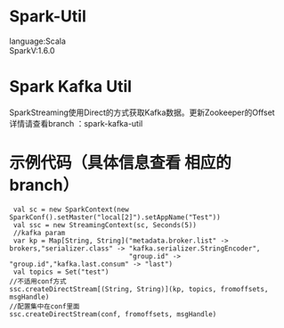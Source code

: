 # Spark-Util 
language:Scala <br>
SparkV:1.6.0 <br>
# Spark Kafka Util
SparkStreaming使用Direct的方式获取Kafka数据。更新Zookeeper的Offset <br>
详情请查看branch ：spark-kafka-util <br>
# 示例代码（具体信息查看 相应的branch）
```
 val sc = new SparkContext(new SparkConf().setMaster("local[2]").setAppName("Test"))
 val ssc = new StreamingContext(sc, Seconds(5))
 //kafka param
 var kp = Map[String, String]("metadata.broker.list" -> brokers,"serializer.class" -> "kafka.serializer.StringEncoder",
                              "group.id" -> "group.id","kafka.last.consum" -> "last")
 val topics = Set("test")
//不适用conf方式
ssc.createDirectStream[(String, String)](kp, topics, fromoffsets, msgHandle)
//配置集中在conf里面
ssc.createDirectStream(conf, fromoffsets, msgHandle)
```

